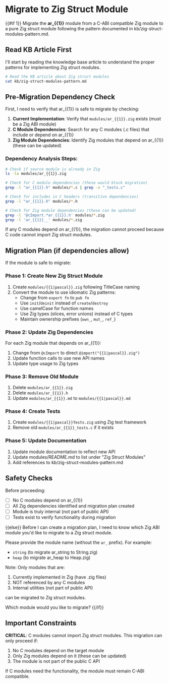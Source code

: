 # Migrate to Zig Struct Module

{{#if 1}}
Migrate the **ar_{{1}}** module from a C-ABI compatible Zig module to a pure Zig struct module following the pattern documented in kb/zig-struct-modules-pattern.md.

## Read KB Article First

I'll start by reading the knowledge base article to understand the proper patterns for implementing Zig struct modules.

```bash
# Read the KB article about Zig struct modules
cat kb/zig-struct-modules-pattern.md
```

## Pre-Migration Dependency Check

First, I need to verify that ar_{{1}} is safe to migrate by checking:

1. **Current Implementation**: Verify that `modules/ar_{{1}}.zig` exists (must be a Zig ABI module)
2. **C Module Dependencies**: Search for any C modules (.c files) that include or depend on ar_{{1}}
3. **Zig Module Dependencies**: Identify Zig modules that depend on ar_{{1}} (these can be updated)

### Dependency Analysis Steps:

```bash
# Check if source module is already in Zig
ls -la modules/ar_{{1}}.zig

# Check for C module dependencies (these would block migration)
grep -l "ar_{{1}}.h" modules/*.c | grep -v "_tests.c"

# Check for includes in C headers (transitive dependencies)
grep -l "ar_{{1}}.h" modules/*.h

# Check for Zig module dependencies (these can be updated)
grep -l '@cImport.*ar_{{1}}.h' modules/*.zig
grep -l 'ar_{{1}}__' modules/*.zig
```

If any C modules depend on ar_{{1}}, the migration cannot proceed because C code cannot import Zig struct modules.

## Migration Plan (if dependencies allow)

If the module is safe to migrate:

### Phase 1: Create New Zig Struct Module
1. Create `modules/{{1|pascal}}.zig` following TitleCase naming
2. Convert the module to use idiomatic Zig patterns:
   - Change from `export fn` to `pub fn`
   - Use `init`/`deinit` instead of `create`/`destroy`
   - Use camelCase for function names
   - Use Zig types (slices, error unions) instead of C types
   - Maintain ownership prefixes (`own_`, `mut_`, `ref_`)

### Phase 2: Update Zig Dependencies
For each Zig module that depends on ar_{{1}}:
1. Change from `@cImport` to direct `@import("{{1|pascal}}.zig")`
2. Update function calls to use new API names
3. Update type usage to Zig types

### Phase 3: Remove Old Module
1. Delete `modules/ar_{{1}}.zig`
2. Delete `modules/ar_{{1}}.h`
3. Update `modules/ar_{{1}}.md` to `modules/{{1|pascal}}.md`

### Phase 4: Create Tests
1. Create `modules/{{1|pascal}}Tests.zig` using Zig test framework
2. Remove old `modules/ar_{{1}}_tests.c` if it exists

### Phase 5: Update Documentation
1. Update module documentation to reflect new API
2. Update modules/README.md to list under "Zig Struct Modules"
3. Add references to kb/zig-struct-modules-pattern.md

## Safety Checks

Before proceeding:
- [ ] No C modules depend on ar_{{1}}
- [ ] All Zig dependencies identified and migration plan created
- [ ] Module is truly internal (not part of public API)
- [ ] Tests exist to verify functionality during migration

{{else}}
Before I can create a migration plan, I need to know which Zig ABI module you'd like to migrate to a Zig struct module.

Please provide the module name (without the `ar_` prefix). For example:
- `string` (to migrate ar_string to String.zig)
- `heap` (to migrate ar_heap to Heap.zig)

Note: Only modules that are:
1. Currently implemented in Zig (have .zig files)
2. NOT referenced by any C modules
3. Internal utilities (not part of public API)

can be migrated to Zig struct modules.

Which module would you like to migrate?
{{/if}}

## Important Constraints

**CRITICAL**: C modules cannot import Zig struct modules. This migration can only proceed if:
1. No C modules depend on the target module
2. Only Zig modules depend on it (these can be updated)
3. The module is not part of the public C API

If C modules need the functionality, the module must remain C-ABI compatible.